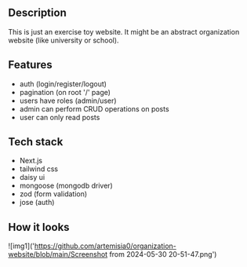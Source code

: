 ## Description
This is just an exercise toy website. It might be an abstract organization website (like university or school).

## Features
- auth (login/register/logout)
- pagination (on root '/' page)
- users have roles (admin/user)
- admin can perform CRUD operations on posts
- user can only read posts

## Tech stack
- Next.js
- tailwind css
- daisy ui
- mongoose (mongodb driver)
- zod (form validation)
- jose (auth)

## How it looks
![img1]('https://github.com/artemisia0/organization-website/blob/main/Screenshot from 2024-05-30 20-51-47.png')

